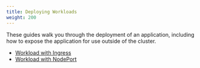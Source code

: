 ```yaml
---
title: Deploying Workloads
weight: 200
---
```


These guides walk you through the deployment of an application, including how to expose the application for use outside of the cluster.

- [Workload with Ingress](./quickstart-deploy-workload-ingress)
- [Workload with NodePort](./quickstart-deploy-workload-nodeport)
